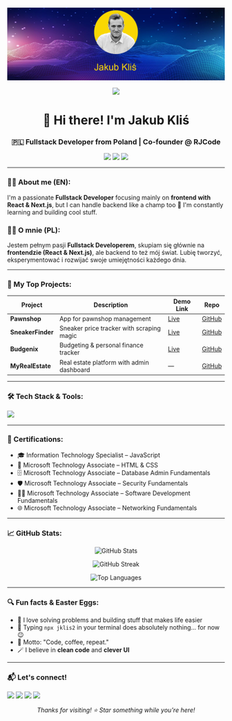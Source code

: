 ![logo](https://github.com/jklis2/jklis2/blob/main/Github%20Banner.png)

<p align="center">
  <img src="https://readme-typing-svg.demolab.com/?lines=Hi,+I'm+Jakub+Kli%C5%9B;Fullstack+Developer+%7C+React+%7C+Next.js;Creating+magic+with+code!&center=true&width=600&height=45" />
</p>

<h1 align="center">👋 Hi there! I'm Jakub Kliś</h1>
<h3 align="center">🇵🇱 Fullstack Developer from Poland | Co-founder @ RJCode</h3>

<p align="center">
  <a href="https://rjcode.pl/" target="_blank"><img src="https://img.shields.io/badge/Portfolio-rjcode.pl-2ea44f?style=for-the-badge&logo=vercel" /></a>
  <a href="https://linkedin.com/in/jakub-kli%C5%9B" target="_blank"><img src="https://img.shields.io/badge/LinkedIn-Jakub%20Kli%C5%9B-blue?style=for-the-badge&logo=linkedin" /></a>
  <a href="mailto:jakubklis2201@gmail.com"><img src="https://img.shields.io/badge/Email-jakubklis2201%40gmail.com-D14836?style=for-the-badge&logo=gmail" /></a>
</p>

---

### 👨‍💻 About me (EN):
I'm a passionate **Fullstack Developer** focusing mainly on **frontend with React & Next.js**, but I can handle backend like a champ too 💪 I'm constantly learning and building cool stuff.

### 👨‍💻 O mnie (PL):
Jestem pełnym pasji **Fullstack Developerem**, skupiam się głównie na **frontendzie (React & Next.js)**, ale backend to też mój świat. Lubię tworzyć, eksperymentować i rozwijać swoje umiejętności każdego dnia.

---

### 🚀 My Top Projects:

| Project        | Description                                     | Demo Link                                      | Repo |
|----------------|-------------------------------------------------|------------------------------------------------|------|
| **Pawnshop**   | App for pawnshop management                     | [Live](http://57.128.159.250/pawnshop/)        | [GitHub](https://github.com/jklis2/pawnshop) |
| **SneakerFinder** | Sneaker price tracker with scraping magic       | [Live](http://57.128.159.250/sneakerFinder/)   | [GitHub](https://github.com/jklis2/SneakerFinder) |
| **Budgenix**   | Budgeting & personal finance tracker             | [Live](http://57.128.159.250/budgenix/)        | [GitHub](https://github.com/jklis2/Budgenix) |
| **MyRealEstate** | Real estate platform with admin dashboard        | —                                              | [GitHub](https://github.com/jklis2/MyRealEstate) |

---

### 🛠️ Tech Stack & Tools:

<p align="left">
  <img src="https://skillicons.dev/icons?i=html,css,js,ts,react,next,nodejs,express,mongodb,mssql,tailwind,cloudinary,git,vscode" />
</p>

---

### 📜 Certifications:

- 🎓 Information Technology Specialist – JavaScript
- 🧠 Microsoft Technology Associate – HTML & CSS
- 🗄️ Microsoft Technology Associate – Database Admin Fundamentals
- 🛡️ Microsoft Technology Associate – Security Fundamentals
- 🧑‍💻 Microsoft Technology Associate – Software Development Fundamentals
- 🌐 Microsoft Technology Associate – Networking Fundamentals

---

### 📈 GitHub Stats:

<p align="center">
  <img src="https://github-readme-stats.vercel.app/api?username=jklis2&show_icons=true&theme=tokyonight" alt="GitHub Stats" />
</p>
<p align="center">
  <img src="https://github-readme-streak-stats.herokuapp.com?user=jklis2&theme=tokyonight" alt="GitHub Streak" />
</p>
<p align="center">
  <img src="https://github-readme-stats.vercel.app/api/top-langs/?username=jklis2&layout=compact&theme=tokyonight" alt="Top Languages" />
</p>

---

### 🔍 Fun facts & Easter Eggs:

- 🧩 I love solving problems and building stuff that makes life easier
- 🥷 Typing `npx jklis2` in your terminal does absolutely nothing... for now 😉
- 🧠 Motto: "Code, coffee, repeat."
- 🪄 I believe in **clean code** and **clever UI**

---

### 📬 Let's connect!

<p>
  <a href="https://linkedin.com/in/jakub-kli%C5%9B"><img src="https://img.shields.io/badge/-LinkedIn-blue?style=flat&logo=linkedin&logoColor=white" /></a>
  <a href="https://fb.com/jakub.klis.58"><img src="https://img.shields.io/badge/-Facebook-blue?style=flat&logo=facebook&logoColor=white" /></a>
  <a href="https://instagram.com/kuba_klis_01"><img src="https://img.shields.io/badge/-Instagram-E4405F?style=flat&logo=instagram&logoColor=white" /></a>
  <a href="https://rjcode.pl/"><img src="https://img.shields.io/badge/-RJCode-black?style=flat&logo=vercel&logoColor=white" /></a>
</p>

<p align="center">
  <em>Thanks for visiting! ⭐ Star something while you're here!</em>
</p>
